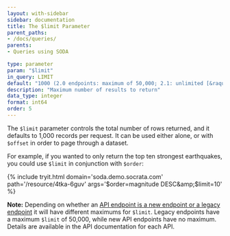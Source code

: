 ```yaml
---
layout: with-sidebar
sidebar: documentation
title: The $limit Parameter
parent_paths: 
- /docs/queries/
parents: 
- Queries using SODA

type: parameter
param: "$limit"
in_query: LIMIT
default: "1000 (2.0 endpoints: maximum of 50,000; 2.1: unlimited [&raquo;](/docs/endpoints.html))" 
description: "Maximum number of results to return"
data_type: integer
format: int64
order: 5
---
```


The `$limit` parameter controls the total number of rows returned, and it defaults to 1,000 records per request. It can be used either alone, or with `$offset` in order to page through a dataset.

For example, if you wanted to only return the top ten strongest earthquakes, you could use `$limit` in conjunction with `$order`:

{% include tryit.html domain='soda.demo.socrata.com' path='/resource/4tka-6guv' args='$order=magnitude DESC&amp;$limit=10' %}

<div class="alert alert-info">
  <p><strong>Note:</strong> Depending on whether an <a href="/docs/endpoints.html">API endpoint is a new endpoint or a legacy endpoint</a> it will have different maximums for <code>$limit</code>. Legacy endpoints have a maximum <code>$limit</code> of 50,000, while new API endpoints have no maximum. Details are available in the API documentation for each API.</p>
</div>
